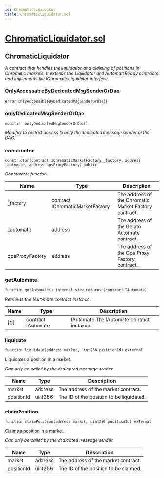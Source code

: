 ```yaml
---
id: ChromaticLiquidator
title: ChromaticLiquidator.sol
---
```

# [ChromaticLiquidator.sol](https://github.com/chromatic-protocol/contracts/tree/main/contracts/core/ChromaticLiquidator.sol)

## ChromaticLiquidator

_A contract that handles the liquidation and claiming of positions in Chromatic markets.
     It extends the Liquidator and AutomateReady contracts and implements the IChromaticLiquidator interface._

### OnlyAccessableByDedicatedMsgSenderOrDao

```solidity
error OnlyAccessableByDedicatedMsgSenderOrDao()
```

### onlyDedicatedMsgSenderOrDao

```solidity
modifier onlyDedicatedMsgSenderOrDao()
```

_Modifier to restrict access to only the dedicated message sender or the DAO._

### constructor

```solidity
constructor(contract IChromaticMarketFactory _factory, address _automate, address opsProxyFactory) public
```

_Constructor function._

| Name | Type | Description |
| ---- | ---- | ----------- |
| _factory | contract IChromaticMarketFactory | The address of the Chromatic Market Factory contract. |
| _automate | address | The address of the Gelato Automate contract. |
| opsProxyFactory | address | The address of the Ops Proxy Factory contract. |

### getAutomate

```solidity
function getAutomate() internal view returns (contract IAutomate)
```

_Retrieves the IAutomate contract instance._

| Name | Type | Description |
| ---- | ---- | ----------- |
| [0] | contract IAutomate | IAutomate The IAutomate contract instance. |

### liquidate

```solidity
function liquidate(address market, uint256 positionId) external
```

Liquidates a position in a market.

_Can only be called by the dedicated message sender._

| Name | Type | Description |
| ---- | ---- | ----------- |
| market | address | The address of the market contract. |
| positionId | uint256 | The ID of the position to be liquidated. |

### claimPosition

```solidity
function claimPosition(address market, uint256 positionId) external
```

Claims a position in a market.

_Can only be called by the dedicated message sender._

| Name | Type | Description |
| ---- | ---- | ----------- |
| market | address | The address of the market contract. |
| positionId | uint256 | The ID of the position to be claimed. |

